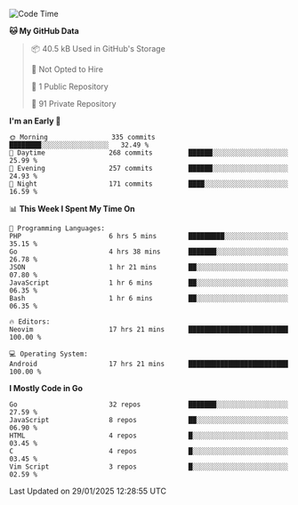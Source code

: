 
<!--START_SECTION:waka-->
![Code Time](http://img.shields.io/badge/Code%20Time-5%2C658%20hrs%2031%20mins-blue)

**🐱 My GitHub Data** 

> 📦 40.5 kB Used in GitHub's Storage 
 > 
> 🚫 Not Opted to Hire
 > 
> 📜 1 Public Repository 
 > 
> 🔑 91 Private Repository 
 > 
**I'm an Early 🐤** 

```text
🌞 Morning                335 commits         ████████░░░░░░░░░░░░░░░░░   32.49 % 
🌆 Daytime                268 commits         ██████░░░░░░░░░░░░░░░░░░░   25.99 % 
🌃 Evening                257 commits         ██████░░░░░░░░░░░░░░░░░░░   24.93 % 
🌙 Night                  171 commits         ████░░░░░░░░░░░░░░░░░░░░░   16.59 % 
```


📊 **This Week I Spent My Time On** 

```text
💬 Programming Languages: 
PHP                      6 hrs 5 mins        █████████░░░░░░░░░░░░░░░░   35.15 % 
Go                       4 hrs 38 mins       ███████░░░░░░░░░░░░░░░░░░   26.78 % 
JSON                     1 hr 21 mins        ██░░░░░░░░░░░░░░░░░░░░░░░   07.80 % 
JavaScript               1 hr 6 mins         ██░░░░░░░░░░░░░░░░░░░░░░░   06.35 % 
Bash                     1 hr 6 mins         ██░░░░░░░░░░░░░░░░░░░░░░░   06.35 % 

🔥 Editors: 
Neovim                   17 hrs 21 mins      █████████████████████████   100.00 % 

💻 Operating System: 
Android                  17 hrs 21 mins      █████████████████████████   100.00 % 
```

**I Mostly Code in Go** 

```text
Go                       32 repos            ███████░░░░░░░░░░░░░░░░░░   27.59 % 
JavaScript               8 repos             ██░░░░░░░░░░░░░░░░░░░░░░░   06.90 % 
HTML                     4 repos             █░░░░░░░░░░░░░░░░░░░░░░░░   03.45 % 
C                        4 repos             █░░░░░░░░░░░░░░░░░░░░░░░░   03.45 % 
Vim Script               3 repos             █░░░░░░░░░░░░░░░░░░░░░░░░   02.59 % 
```




 Last Updated on 29/01/2025 12:28:55 UTC
<!--END_SECTION:waka-->
